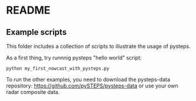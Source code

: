 # README #

## Example scripts ##

This folder includes a collection of scripts to illustrate the usage of pysteps.

As a first thing, try runnnig pysteps "hello world" script:

    python my_first_nowcast_with_pysteps.py

To run the other examples, you need to download the pysteps-data repository: https://github.com/pySTEPS/pysteps-data or use your own radar composite data.
